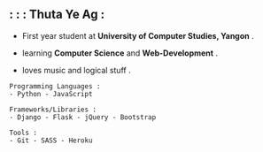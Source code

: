 ## : : : Thuta Ye Ag  :

  * First year student at __University of Computer Studies, Yangon__ .
  
  * learning __Computer Science__ and __Web-Development__ .
  
  * loves music and logical stuff .
 
  
  ```
  Programming Languages : 
  - Python - JavaScript 
  ```


  ```
  Frameworks/Libraries : 
  - Django - Flask - jQuery - Bootstrap
  ```
  
  ```
  Tools : 
  - Git - SASS - Heroku
  ```
